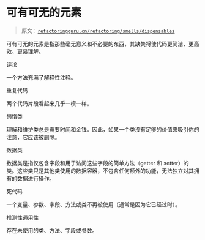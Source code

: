 # 可有可无的元素

> 原文：[`refactoringguru.cn/refactoring/smells/dispensables`](https://refactoringguru.cn/refactoring/smells/dispensables)

可有可无的元素是指那些毫无意义和不必要的东西，其缺失将使代码更简洁、更高效、更易理解。

评论

一个方法充满了解释性注释。

重复代码

两个代码片段看起来几乎一模一样。

懒惰类

理解和维护类总是需要时间和金钱。因此，如果一个类没有足够的价值来吸引你的注意，它应该被删除。

数据类

数据类是指仅包含字段和用于访问这些字段的简单方法（getter 和 setter）的类。这些类只是其他类使用的数据容器，不包含任何额外的功能，无法独立对其拥有的数据进行操作。

死代码

一个变量、参数、字段、方法或类不再被使用（通常是因为它已经过时）。

推测性通用性

存在未使用的类、方法、字段或参数。
